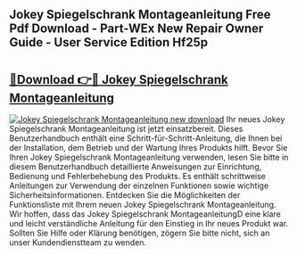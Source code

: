 ## Jokey Spiegelschrank Montageanleitung Free Pdf Download - Part-WEx New Repair Owner Guide - User Service Edition Hf25p

# <h2><a href="http://df8ahkr.blite.top/?on=Jokey+Spiegelschrank+Montageanleitung">🔗Download 👉🔴 Jokey Spiegelschrank Montageanleitung</a></h2>

[![Jokey Spiegelschrank Montageanleitung new download](https://i.imgur.com/lujVjoI.png)](http://df8ahkr.blite.top/?on=Jokey+Spiegelschrank+Montageanleitung)
Ihr neues Jokey Spiegelschrank Montageanleitung ist jetzt einsatzbereit. Dieses Benutzerhandbuch enthält eine Schritt-für-Schritt-Anleitung, die Ihnen bei der Installation, dem Betrieb und der Wartung Ihres Produkts hilft. Bevor Sie Ihren Jokey Spiegelschrank Montageanleitung verwenden, lesen Sie bitte in diesem Benutzerhandbuch detaillierte Anweisungen zur Einrichtung, Bedienung und Fehlerbehebung des Produkts. Es enthält schrittweise Anleitungen zur Verwendung der einzelnen Funktionen sowie wichtige Sicherheitsinformationen. Entdecken Sie die Möglichkeiten der Funktionsliste mit Ihrem neuen Jokey Spiegelschrank Montageanleitung. Wir hoffen, dass das Jokey Spiegelschrank MontageanleitungD eine klare und leicht verständliche Anleitung für den Einstieg in Ihr neues Produkt war. Sollten Sie Hilfe oder Klärung benötigen, zögern Sie bitte nicht, sich an unser Kundendienstteam zu wenden.
